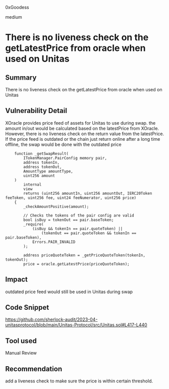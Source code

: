 0xGoodess

medium

# There is no liveness check on the getLatestPrice from oracle when used on Unitas

## Summary
There is no liveness check on the getLatestPrice from oracle when used on Unitas

## Vulnerability Detail
XOracle provides price feed of assets for Unitas to use during swap. the amount in/out would be calculated based on the latestPrice from XOracle. However, there is no liveness check on the return value from the latestPrice. If the price feed is outdated or the chain just return online after a long time offline, the swap would be done with the outdated price

```solidity
    function _getSwapResult(
        ITokenManager.PairConfig memory pair,
        address tokenIn,
        address tokenOut,
        AmountType amountType,
        uint256 amount
    )
        internal
        view
        returns (uint256 amountIn, uint256 amountOut, IERC20Token feeToken, uint256 fee, uint24 feeNumerator, uint256 price)
    {
        _checkAmountPositive(amount);

        // Checks the tokens of the pair config are valid
        bool isBuy = tokenOut == pair.baseToken;
        _require(
            (isBuy && tokenIn == pair.quoteToken) ||
                (tokenOut == pair.quoteToken && tokenIn == pair.baseToken),
            Errors.PAIR_INVALID
        );

        address priceQuoteToken = _getPriceQuoteToken(tokenIn, tokenOut);
        price = oracle.getLatestPrice(priceQuoteToken);
```
## Impact
outdated price feed would still be used in Unitas during swap

## Code Snippet
https://github.com/sherlock-audit/2023-04-unitasprotocol/blob/main/Unitas-Protocol/src/Unitas.sol#L417-L440

## Tool used

Manual Review

## Recommendation
add a liveness check to make sure the price is within certain threshold.